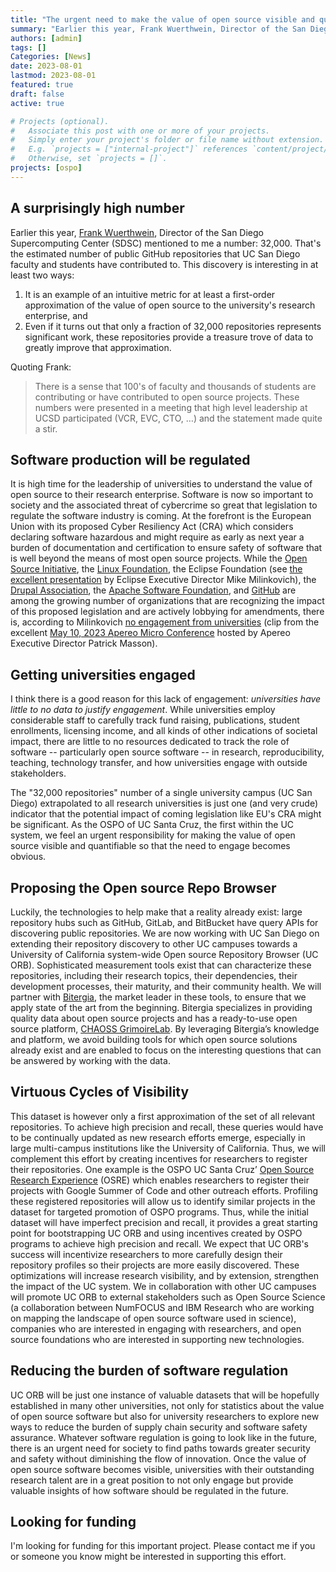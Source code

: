 ```yaml
---
title: "The urgent need to make the value of open source visible and quantifiable to university leadership" 
summary: "Earlier this year, Frank Wuerthwein, Director of the San Diego Supercomputing Center (SDSC) mentioned to me a number: 32,000. That's the estimated number of public GitHub repositories that UC San Diego faculty and students have contributed to."
authors: [admin]
tags: []
Categories: [News]
date: 2023-08-01
lastmod: 2023-08-01
featured: true
draft: false
active: true

# Projects (optional).
#   Associate this post with one or more of your projects.
#   Simply enter your project's folder or file name without extension.
#   E.g. `projects = ["internal-project"]` references `content/project/deep-learning/index.md`.
#   Otherwise, set `projects = []`.
projects: [ospo]
---
```


## A surprisingly high number

Earlier this year, [Frank Wuerthwein](https://www.sdsc.edu//research/researcher_spotlight/wuerthwein_frank.html), Director of the San Diego Supercomputing Center (SDSC) mentioned to me a number: 32,000. That's the estimated number of public GitHub repositories that UC San Diego faculty and students have contributed to. This discovery is interesting in at least two ways: 
1. It is an example of an intuitive metric for at least a first-order approximation of the value of open source to the university's research enterprise, and 
2. Even if it turns out that only a fraction of 32,000 repositories represents significant work, these repositories provide a treasure trove of data to greatly improve that approximation.  

Quoting Frank: 
> There is a sense that 100's of faculty and thousands of students are contributing or have contributed to open source projects. These numbers were presented in a meeting that high level leadership at UCSD participated (VCR, EVC, CTO, …) and the statement made quite a stir.  

## Software production will be regulated

It is high time for the leadership of universities to understand the value of open source to their research enterprise. Software is now so important to society and the associated threat of cybercrime so great that legislation to regulate the software industry is coming. At the forefront is the European Union with its proposed Cyber Resiliency Act (CRA) which considers declaring software hazardous and might require as early as next year a burden of documentation and certification to ensure safety of software that is well beyond the means of most open source projects. While the [Open Source Initiative](https://blog.opensource.org/convening-public-benefit-and-charitable-foundations-working-in-open-domains/), the [Linux Foundation](https://linuxfoundation.eu/cyber-resilience-act), the Eclipse Foundation (see [the excellent presentation](https://www.youtube.com/watch?v=AmsM5_5QO5A) by Eclipse Executive Director Mike Milinkovich), the [Drupal Association](https://www.drupal.org/association/blog/open-source-unity-joint-concerns-over-the-proposed-cyber-resilience-act-in-the-eu), the [Apache Software Foundation](https://news.apache.org/foundation/entry/save-open-source-the-impending-tragedy-of-the-cyber-resilience-act), and [GitHub](https://github.blog/2023-07-12-no-cyber-resilience-without-open-source-sustainability/) are among the growing number of organizations that are recognizing the impact of this proposed legislation and are actively lobbying for amendments, there is, according to Milinkovich [no engagement from universities](https://youtube.com/clip/UgkxLtjHxiGQg1wdib79Q3AsvKqTZHBUxbGg) (clip from the excellent [May 10, 2023 Apereo Micro Conference](https://youtu.be/Nedn2T06auI) hosted by Apereo Executive Director Patrick Masson). 

## Getting universities engaged 

I think there is a good reason for this lack of engagement: _universities have little to no data to justify engagement_. While universities employ considerable staff to carefully track fund raising, publications, student enrollments, licensing income, and all kinds of other indications of societal impact, there are little to no resources dedicated to track the role of software --  particularly open source software -- in research, reproducibility, teaching, technology transfer, and how universities engage with outside stakeholders. 

The "32,000 repositories" number of a single university campus (UC San Diego) extrapolated to all research universities is just one (and very crude) indicator that the potential impact of coming legislation like EU's CRA might be significant. As the OSPO of UC Santa Cruz, the first within the UC system, we feel an urgent responsibility for making the value of open source visible and quantifiable so that the need to engage becomes obvious. 

## Proposing the Open source Repo Browser

Luckily, the technologies to help make that a reality already exist: large repository hubs such as GitHub, GitLab, and BitBucket have query APIs for discovering public repositories. We are now working with UC San Diego on extending their repository discovery to other UC campuses towards a University of California system-wide Open source Repository Browser (UC ORB). Sophisticated measurement tools exist that can characterize these repositories, including their research topics, their dependencies, their development processes, their maturity, and their community health. We will partner with [Bitergia](https://bitergia.com/bitergia-analytics/), the market leader in these tools, to ensure that we apply state of the art from the beginning. Bitergia specializes in providing quality data about open source projects and has a ready-to-use open source platform, [CHAOSS GrimoireLab](https://chaoss.github.io/grimoirelab/). By leveraging Bitergia’s knowledge and platform, we avoid building tools for which open source solutions already exist and are enabled to focus on the interesting questions that can be answered by working with the data.  

## Virtuous Cycles of Visibility

This dataset is however only a first approximation of the set of all relevant repositories. To achieve high precision and recall, these queries would have to be continually updated as new research efforts emerge, especially in large multi-campus institutions like the University of California. Thus, we will complement this effort by creating incentives for researchers to register their repositories. One example is the OSPO UC Santa Cruz’ [Open Source Research Experience](https://ospo.ucsc.edu/osre) (OSRE) which enables researchers to register their projects with Google Summer of Code and other outreach efforts. Profiling these registered repositories will allow us to identify similar projects in the dataset for targeted promotion of OSPO programs. Thus, while the initial dataset will have imperfect precision and recall, it provides a great starting point for bootstrapping UC ORB and using incentives created by OSPO programs to achieve high precision and recall. We expect that UC ORB's success will incentivize researchers to more carefully design their repository profiles so their projects are more easily discovered. These optimizations will increase research visibility, and by extension, strengthen the impact of the UC system. We in collaboration with other UC campuses will promote UC ORB to external stakeholders such as Open Source Science (a collaboration between NumFOCUS and IBM Research who are working on mapping the landscape of open source software used in science), companies who are interested in engaging with researchers, and open source foundations who are interested in supporting new technologies.

## Reducing the burden of software regulation

UC ORB will be just one instance of valuable datasets that will be hopefully established in many other universities, not only for statistics about the value of open source software but also for university researchers to explore new ways to reduce the burden of supply chain security and software safety assurance. Whatever software regulation is going to look like in the future, there is an urgent need for society to find paths towards greater security and safety without diminishing the flow of innovation. Once the value of open source software becomes visible, universities with their outstanding research talent are in a great position to not only engage but provide valuable insights of how software should be regulated in the future.

## Looking for funding

I'm looking for funding for this important project. Please contact me if you or someone you know might be interested in supporting this effort.